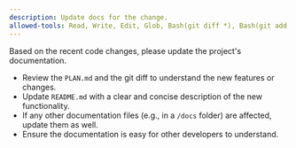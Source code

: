 ```yaml
---
description: Update docs for the change.
allowed-tools: Read, Write, Edit, Glob, Bash(git diff *), Bash(git add *), Bash(git commit *), Bash(git status *)
---
```

Based on the recent code changes, please update the project's documentation.

- Review the `PLAN.md` and the git diff to understand the new features or changes.
- Update `README.md` with a clear and concise description of the new functionality.
- If any other documentation files (e.g., in a `/docs` folder) are affected, update them as well.
- Ensure the documentation is easy for other developers to understand.